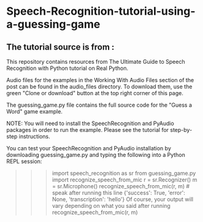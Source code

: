 # Speech-Recognition-tutorial-using-a-guessing-game
## The tutorial source is from :

This repository contains resources from The Ultimate Guide to Speech Recognition with Python tutorial on Real Python.

Audio files for the examples in the Working With Audio Files section of the post can be found in the audio_files directory. To download them, use the green "Clone or download" button at the top right corner of this page.

The guessing_game.py file contains the full source code for the "Guess a Word" game example.

NOTE: You will need to install the SpeechRecognition and PyAudio packages in order to run the example. Please see the tutorial for step-by-step instructions.

You can test your SpeechRecognition and PyAudio installation by downloading guessing_game.py and typing the following into a Python REPL session:

>>> import speech_recognition as sr
>>> from guessing_game.py import recognize_speech_from_mic
>>> r = sr.Recognizer()
>>> m = sr.Microphone()
>>> recognize_speech_from_mic(r, m)  # speak after running this line
{'success': True, 'error': None, 'transcription': 'hello'}
Of course, your output will vary depending on what you said after running recognize_speech_from_mic(r, m)
